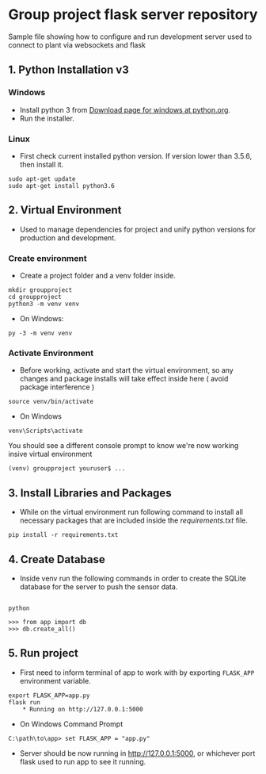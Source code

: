 # Group project flask server repository

Sample file showing how to configure and run development server used to connect to plant via websockets and flask

## 1. Python Installation v3

### Windows
 
 - Install python 3 from <a href="https://www.python.org/downloads/windows/" target="_blank">Download page for windows at python.org</a>.  
 - Run the installer.


### Linux

- First check current installed python version.  If version lower than 3.5.6, then install it. 

```shell
sudo apt-get update
sudo apt-get install python3.6
```

## 2. Virtual Environment

- Used to manage dependencies for project and unify python versions for production and development.

### Create environment

- Create a project folder and a venv folder inside.

```shell
mkdir groupproject
cd groupproject
python3 -m venv venv
```

- On Windows: 

```shell
py -3 -m venv venv
```

### Activate Environment

- Before working, activate and start the virtual environment, so any changes and package installs will take effect inside here ( avoid package interference )

```shell
source venv/bin/activate
```

- On Windows

```shell
venv\Scripts\activate
```

You should see a different console prompt to know we're now working insive virtual environment

```shell
(venv) groupproject youruser$ ...
```

## 3. Install Libraries and Packages

- While on the virtual environment run following command to install all necessary packages that are included inside the *requirements.txt* file.

```shell
pip install -r requirements.txt
```

## 4. Create Database

- Inside venv run the following commands in order to create the SQLite database for the server to push the sensor data.

```shell

python

>>> from app import db
>>> db.create_all()

```

## 5. Run project

- First need to inform terminal of app to work with by exporting `FLASK_APP` environment variable.

```shell
export FLASK_APP=app.py
flask run
    * Running on http://127.0.0.1:5000
```
 - On Windows Command Prompt

 ```shell
C:\path\to\app> set FLASK_APP = "app.py"
```

- Server should be now running in <a href="127.0.0.1:5000">http://127.0.0.1:5000</a>, or whichever port flask used to run app to see it running.

